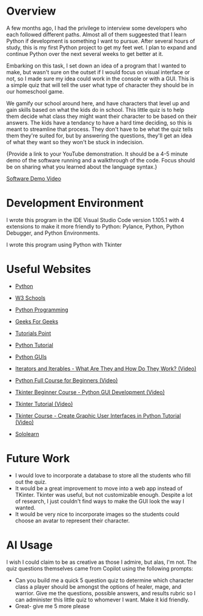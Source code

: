 # Overview

A few months ago, I had the privilege to interview some developers who each followed different paths. Almost all of them suggeested that I learn Python if development is something I want to pursue. After several hours of study, this is my first Python project to get my feet wet. I plan to expand and continue Python over the next several weeks to get better at it. 

Embarking on this task, I set down an idea of a program that I wanted to make, but wasn't sure on the outset if I would focus on visual interface or not, so I made sure my idea could work in the console or with a GUI. This is a simple quiz that will tell the user what type of character they should be in our homeschool game. 

We gamify our school around here, and have characters that level up and gain skills based on what the kids do in school. This little quiz is to help them decide what class they might want their character to be based on their answers. The kids have a tendancy to have a hard time deciding, so this is meant to streamline that process. They don't have to be what the quiz tells them they're suited for, but by answering the questions, they'll get an idea of what they want so they won't be stuck in indecision.

{Provide a link to your YouTube demonstration. It should be a 4-5 minute demo of the software running and a walkthrough of the code. Focus should be on sharing what you learned about the language syntax.}

[Software Demo Video](http://youtube.link.goes.here)

# Development Environment
I wrote this program in the IDE Visual Studio Code version 1.105.1 with 4 extensions to make it more friendly to Python: Pylance, Python, Python Debugger, and Python Environments. 

I wrote this program using Python with Tkinter

# Useful Websites
- [Python](https://wiki.python.org/moin/GuiProgramming)
- [W3 Schools](https://www.w3schools.com/python/default.asp)
- [Python Programming](https://pythonprogramming.altervista.org/707-2/)
- [Geeks For Geeks](https://www.geeksforgeeks.org/category/python/)
- [Tutorials Point](https://www.tutorialspoint.com/python/tk_radiobutton.htm)
- [Python Tutorial](https://www.pythontutorial.net/tkinter)
- [Python GUIs](https://www.pythonguis.com/tkinter-tutorial/)
- [Iterators and Iterables - What Are They and How Do They Work? (Video)](https://www.youtube.com/watch?v=jTYiNjvnHZY)
- [Python Full Course for Beginners (Video)](https://www.youtube.com/watch?v=H2EJuAcrZYU)
- [Tkinter Beginner Course - Python GUI Development (Video)](https://www.youtube.com/watch?v=ibf5cx221hk)
- [Tkinter Tutorial (Video)](https://www.youtube.com/watch?v=X5yyKZpZ4vU)
- [Tkinter Course - Create Graphic User Interfaces in Python Tutorial (Video)](https://www.youtube.com/watch?v=YXPyB4XeYLA)

- [Sololearn](http://sololearn.com)

# Future Work
- I would love to incorporate a database to store all the students who fill out the quiz.
- It would be a great improvement to move into a web app instead of TKinter. Tkinter was useful, but not customizable enough. Despite a lot of research, I just couldn't find ways to make the GUI look the way I wanted. 
- It would be very nice to incorporate images so the students could choose an avatar to represent their character.

# AI Usage
I wish I could claim to be as creative as those I admire, but alas, I'm not. The quiz questions themselves came from Copilot using the following prompts: 

- Can you build me a quick 5 question quiz to determine which character class a player should be amongst the options of healer, mage, and warrior. Give me the questions, possible answers, and results rubric so I can administer this little quiz to whomever I want. Make it kid friendly.
- Great- give me 5 more please
